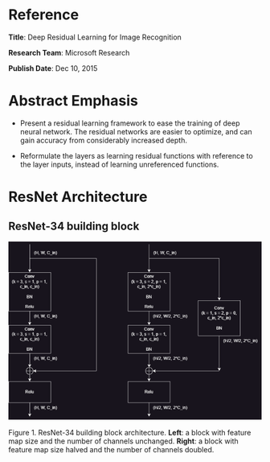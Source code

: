 # Reference

**Title**: Deep Residual Learning for Image Recognition

**Research Team**: Microsoft Research

**Publish Date**: Dec 10, 2015

# Abstract Emphasis

* Present a residual learning framework to ease the training of deep neural network. The residual networks are easier to optimize, and can gain accuracy from considerably increased depth.

* Reformulate the layers as learning residual functions with reference to the layer inputs, instead of learning unreferenced functions.

# ResNet Architecture

## ResNet-34 building block

![ResNet-34 building block](./img/ResNet-34.drawio.png)

Figure 1. ResNet-34 building block architecture. **Left**: a block with feature map size and the number of channels unchanged. **Right**: a block with feature map size halved and the number of channels doubled.
